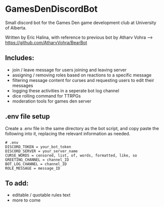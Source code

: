 # GamesDenDiscordBot
Small discord bot for the Games Den game development club at University of Alberta.

Written by Eric Halina, with reference to previous bot by Atharv Vohra --> https://github.com/AtharvVohra/BearBot

## Includes:
- join / leave message for users joining and leaving server
- assigning / removing roles based on reactions to a specific message
- filtering message content for curses and requesting users to edit their messages
- logging these activities in a seperate bot log channel
- dice rolling command for TTRPGs
- moderation tools for games den server


## .env file setup
Create a .env file in the same directory as the bot script, and copy paste the following into it, replacing the relevant information as needed.

```
# .env
DISCORD_TOKEN = your_bot_token
DISCORD_SERVER = your_server_name
CURSE_WORDS = censored, list, of, words, formatted, like, so
GREETING_CHANNEL = channel_ID
BOT_LOG_CHANNEL = channel_ID
ROLE_MESSAGE = message_ID
```

## To add:
- editable / quotable rules text
- more to come
